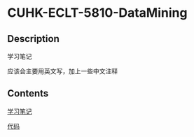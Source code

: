 # CUHK-ECLT-5810-DataMining

## Description

学习笔记

应该会主要用英文写，加上一些中文注释



## Contents

[学习笔记](./Notes.md)

[代码](./code)